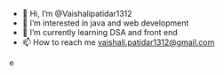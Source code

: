 - 👋 Hi, I’m @Vaishalipatidar1312
- 👀 I’m interested in java and web development
- 🌱 I’m currently learning DSA and front end
- 📫 How to reach me vaishali.patidar1312@gmail.com

<!---
Vaishalipatidar1312/Vaishalipatidar1312 is a ✨ special ✨ repository because its `README.md` (this file) appears on your GitHub profile.
You can click the Preview link to take a look at your changes.
--->
e
